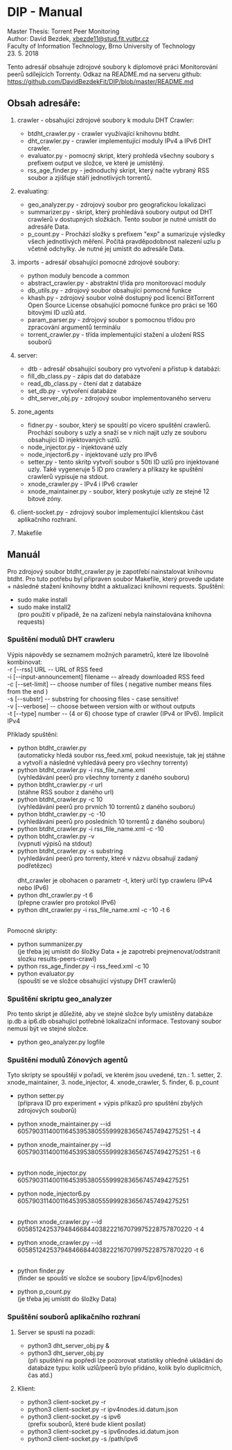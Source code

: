 # DIP - Manual
Master Thesis: Torrent Peer Monitoring<br>
Author: David Bezdek, xbezde11@stud.fit.vutbr.cz<br>
Faculty of Information Technology, Brno University of Technology<br>
23. 5. 2018

Tento adresář obsahuje zdrojové soubory k diplomové práci Monitorování peerů sdílejících Torrenty.
Odkaz na README.md na serveru github:<br>
https://github.com/DavidBezdekFit/DIP/blob/master/README.md

## Obsah adresáře:
1. crawler - obsahující zdrojové soubory k modulu DHT Crawler:
   - btdht_crawler.py - crawler využívající knihovnu btdht.
   - dht_crawler.py - crawler implementující moduly IPv4 a IPv6 DHT crawler.
   - evaluator.py - pomocný skript, který prohledá všechny soubory s prefixem output ve složce, ve které je umístěný.
   - rss_age_finder.py - jednoduchý skript, který načte vybraný RSS soubor a zjišťuje stáří jednotlivých torrentů.
  
2. evaluating:
   - geo_analyzer.py - zdrojový soubor pro geografickou lokalizaci
   - summarizer.py - skript, který prohledává soubory output od DHT crawlerů v dostupných složkách. Tento soubor je nutné umístit do adresáře Data.
   - p_count.py - Prochází složky s prefixem "exp" a sumarizuje výsledky všech jednotlivých měření. Počítá pravděpodobnost nalezení uzlu p včetně odchylky. Je nutné jej umístit do adresáře Data.
3. imports - adresář obsahující pomocné zdrojové soubory:
   - python moduly bencode a common
   - abstract_crawler.py - abstraktní třída pro monitorovací moduly
   - db_utils.py - zdrojový soubor obsahující pomocné funkce
   - khash.py - zdrojový soubor volně dostupný pod licencí BitTorrent Open Source License obsahující pomocné funkce pro práci se 160 bitovými ID uzlů atd.
   - param_parser.py - zdrojový soubor s pomocnou třídou pro zpracování argumentů terminálu
   - torrent_crawler.py - třída implementující stažení a uložení RSS souborů
  
4. server:
   - dtb - adresář obsahující soubory pro vytvoření a přístup k databázi:
    - fill_db_class.py - zápis dat do databáze
    - read_db_class.py - čtení dat z databáze
    - set_db.py - vytvoření databáze
   - dht_server_obj.py - zdrojový soubor implementovaného serveru

5. zone_agents
   - fidner.py - soubor, který se spouští po vícero spuštění crawlerů. Prochází soubory s uzly a snaží se v nich najít uzly ze souboru obsahující ID injektovaných uzlů.
   - node_injector.py - injektované uzly
   - node_injector6.py - injektované uzly pro IPv6
   - setter.py - tento skritp vytvoří soubor s 50ti ID uzlů pro injektované uzly. Také vygeneruje 5 ID pro crawlery a příkazy ke spuštění crawlerů vypisuje na stdout.
   - xnode_crawler.py - IPv4 i IPv6 crawler
   - xnode_maintainer.py - soubor, který poskytuje uzly ze stejné 12 bitové zóny.
  
6. client-socket.py - zdrojový soubor implementující klientskou část aplikačního rozhraní.

7. Makefile 

## Manuál
Pro zdrojový soubor btdht_crawler.py je zapotřebí nainstalovat knihovnu btdht.
Pro tuto potřebu byl připraven soubor Makefile, který provede update + následné stažení knihovny btdht a aktualizaci knihovni requests.
Spuštění:

- sudo make install
- sudo make install2 <br>(pro použití v případě, že na zařízení nebyla nainstalována knihovna requests)


### Spuštění modulů DHT crawleru
Výpis nápovědy se seznamem možných parametrů, které lze libovolně kombinovat: <br>
    -r [--rss] URL -- URL of RSS feed <br>
    -i [--input-announcement] filename -- already downloaded RSS feed <br>
    -c [--set-limit] -- choose number of files ( negative number means files from the end ) <br>
    -s [--substr] -- substring for choosing files - case sensitive! <br>
    -v [--verbose] -- choose between version with or without outputs <br>
    -t [--type] number -- (4 or 6) choose type of crawler (IPv4 or IPv6). Implicit IPv4 <br>

Příklady spuštění: <br>
- python btdht_crawler.py <br>(automaticky hledá soubor rss_feed.xml, pokud neexistuje, tak jej stáhne a vytvoří a následné vyhledává peery pro všechny torrenty) <br>
- python btdht_crawler.py -i rss_file_name.xml <br> (vyhledávání peerů pro všechny torrenty z daného souboru) <br>
- python btdht_crawler.py -r url <br>(stáhne RSS soubor z daného url) <br>
- python btdht_crawler.py -c 10  <br>(vyhledávání peerů pro prvních 10 torrentů z daného souboru) <br>
- python btdht_crawler.py -c -10 <br>(vyhledávání peerů pro posledních 10 torrentů z daného souboru) <br>
- python btdht_crawler.py -i rss_file_name.xml -c -10 <br>
- python btdht_crawler.py -v <br> (vypnutí výpisů na stdout) <br>
- python btdht_crawler.py -s substring <br>(vyhledávání peerů pro torrenty, které v názvu obsahují zadaný podřetězec) <br>
   <br>
dht_crawler je obohacen o parametr -t, který určí typ crawleru (IPv4 nebo IPv6) <br>
- python dht_crawler.py -t 6 <br> (přepne crawler pro protokol IPv6) <br>
- python dht_crawler.py -i rss_file_name.xml -c -10 -t 6 <br> <br>

Pomocné skripty: <br>
- python summanizer.py <br> (je třeba jej umístit do šložky Data + je zapotrebi prejmenovat/odstranit slozku results-peers-crawl)
- python rss_age_finder.py -i rss_feed.xml -c 10
- python evaluator.py  <br> (spouští se ve složce obsahující výstupy DHT crawlerů)

### Spuštění skriptu geo_analyzer
Pro tento skript je důležité, aby ve stejné složce byly umístěny databáze ip.db a ip6.db obsahující potřebné lokalizační informace. Testovaný soubor nemusí být ve stejné složce.
- python geo_analyzer.py logfile

### Spuštění modulů Zónových agentů
Tyto skripty se spouštějí v pořadí, ve kterém jsou uvedené, tzn.: 1. setter, 2. xnode_maintainer, 3. node_injector, 4. xnode_crawler, 5. finder, 6. p_count
- python setter.py <br> (příprava ID pro experiment + výpis příkazů pro spuštění zbylých zdrojových souborů) 
- python xnode_maintainer.py --id 605790311400116453953805559992836567457494275251 -t 4 
- python xnode_maintainer.py --id 605790311400116453953805559992836567457494275251 -t 6 <br><br>

- python node_injector.py 605790311400116453953805559992836567457494275251 
- python node_injector6.py 605790311400116453953805559992836567457494275251 <br><br>

- python xnode_crawler.py --id 605851242537948466844038222167079975228757870220 -t 4
- python xnode_crawler.py --id 605851242537948466844038222167079975228757870220 -t 6 <br><br>

- python finder.py <br> (finder se spouští ve složce se soubory [ipv4/ipv6]nodes)
- python p_count.py <br> (je třeba jej umístit do šložky Data)

### Spuštění souborů aplikačního rozhraní

1. Server se spustí na pozadí:
   - python3 dht_server_obj.py &
   - python3 dht_server_obj.py <br> (při spuštění na popředí lze pozorovat statistiky ohledně ukládání do databáze typu: kolik uzlů/peerů bylo přidáno, kolik bylo duplicitních, čas atd.)
  
2. Klient:
   - python3 client-socket.py -r
   - python3 client-socket.py -r ipv4nodes.id.datum.json
   - python3 client-socket.py -s ipv6 <br> (prefix souborů, které bude klient posílat)
   - python3 client-socket.py -s ipv6nodes.id.datum.json
   - python3 client-socket.py -s /path/ipv6

